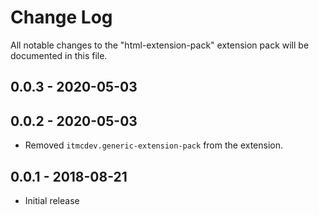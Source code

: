 # Change Log
All notable changes to the "html-extension-pack" extension pack will be documented in this file.

## 0.0.3 - 2020-05-03
## 0.0.2 - 2020-05-03

- Removed `itmcdev.generic-extension-pack` from the extension.

## 0.0.1 - 2018-08-21
- Initial release
